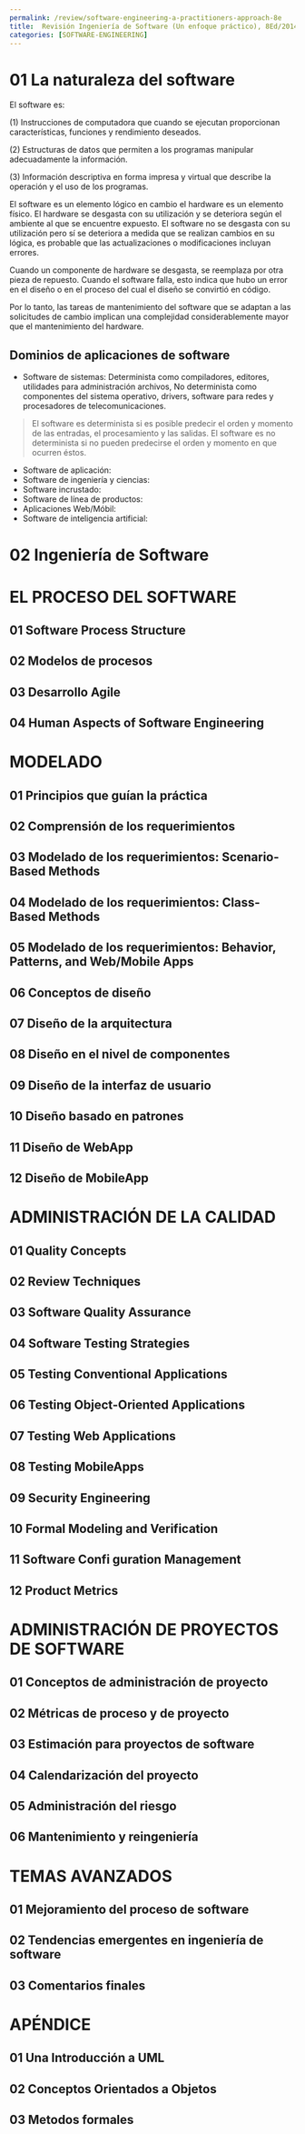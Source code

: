 ```yaml
---
permalink: /review/software-engineering-a-practitioners-approach-8e
title:  Revisión Ingeniería de Software (Un enfoque práctico), 8Ed/2014 
categories: [SOFTWARE-ENGINEERING]
---
```


# 01 La naturaleza del software

El software es:

(1) Instrucciones de computadora que cuando se ejecutan proporcionan características, funciones y rendimiento deseados.

(2) Estructuras de datos que permiten a los programas manipular adecuadamente la información.

(3) Información descriptiva en forma impresa y virtual que describe la operación y el uso de los programas.


El software es un elemento lógico en cambio el hardware es un elemento físico. 
El hardware se desgasta con su utilización y se deteriora según el ambiente al que se encuentre expuesto.
El software no se desgasta con su utilización pero sí se deteriora a medida que se realizan cambios en su lógica, es probable que las actualizaciones o modificaciones incluyan errores.

Cuando un componente de hardware se desgasta, se reemplaza por otra pieza de repuesto. 
Cuando el software falla, esto indica que hubo un error en el diseño o en el proceso del cual el diseño se convirtió en código. 

Por lo tanto, las tareas de mantenimiento del software que se adaptan a las solicitudes de cambio implican una complejidad considerablemente mayor que el mantenimiento del hardware.

## Dominios de aplicaciones de software

- Software de sistemas: 
Determinista como compiladores, editores, utilidades para administración archivos, 
No determinista como componentes del sistema operativo, drivers, software para redes y procesadores de telecomunicaciones.


>El software es determinista si es posible predecir el orden y momento de las entradas, el procesamiento y las salidas. El software es no determinista si no pueden predecirse el orden y momento en que ocurren éstos.


- Software de aplicación:
- Software de ingeniería y ciencias:
- Software incrustado:
- Software de línea de productos:
- Aplicaciones Web/Móbil:
- Software de inteligencia artificial:


# 02 Ingeniería de Software















# EL PROCESO DEL SOFTWARE
## 01 Software Process Structure
## 02 Modelos de procesos
## 03 Desarrollo Agile
## 04 Human Aspects of Software Engineering

# MODELADO 
## 01 Principios que guían la práctica 
## 02 Comprensión de los requerimientos 
## 03 Modelado de los requerimientos: Scenario-Based Methods
## 04 Modelado de los requerimientos: Class-Based Methods
## 05 Modelado de los requerimientos: Behavior, Patterns, and Web/Mobile Apps
## 06 Conceptos de diseño
## 07 Diseño de la arquitectura
## 08 Diseño en el nivel de componentes
## 09 Diseño de la interfaz de usuario
## 10 Diseño basado en patrones
## 11 Diseño de WebApp
## 12 Diseño de MobileApp

# ADMINISTRACIÓN DE LA CALIDAD
## 01 Quality Concepts
## 02 Review Techniques
## 03 Software Quality Assurance
## 04 Software Testing Strategies
## 05 Testing Conventional Applications
## 06 Testing Object-Oriented Applications
## 07 Testing Web Applications
## 08 Testing MobileApps
## 09 Security Engineering
## 10 Formal Modeling and Verification
## 11 Software Confi guration Management
## 12 Product Metrics

# ADMINISTRACIÓN DE PROYECTOS DE SOFTWARE
## 01 Conceptos de administración de proyecto
## 02 Métricas de proceso y de proyecto
## 03 Estimación para proyectos de software
## 04 Calendarización del proyecto
## 05 Administración del riesgo
## 06 Mantenimiento y reingeniería

# TEMAS AVANZADOS
## 01 Mejoramiento del proceso de software
## 02 Tendencias emergentes en ingeniería de software
## 03 Comentarios finales

# APÉNDICE 
## 01 Una Introducción a UML
## 02 Conceptos Orientados a Objetos
## 03 Metodos formales
